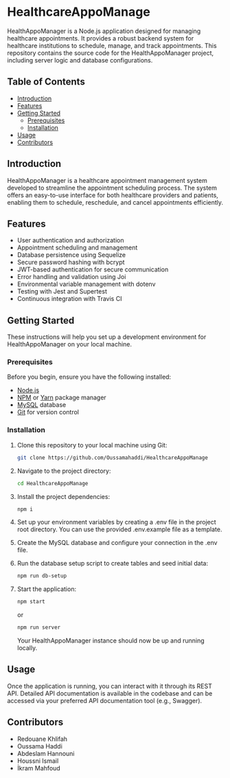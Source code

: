 # HealthcareAppoManage

HealthAppoManager is a Node.js application designed for managing healthcare appointments. It provides a robust backend system for healthcare institutions to schedule, manage, and track appointments. This repository contains the source code for the HealthAppoManager project, including server logic and database configurations.

## Table of Contents

- [Introduction](#introduction)
- [Features](#features)
- [Getting Started](#getting-started)
  - [Prerequisites](#prerequisites)
  - [Installation](#installation)
- [Usage](#usage)
- [Contributors](#contributors)

## Introduction

HealthAppoManager is a healthcare appointment management system developed to streamline the appointment scheduling process. The system offers an easy-to-use interface for both healthcare providers and patients, enabling them to schedule, reschedule, and cancel appointments efficiently.

## Features

- User authentication and authorization
- Appointment scheduling and management
- Database persistence using Sequelize
- Secure password hashing with bcrypt
- JWT-based authentication for secure communication
- Error handling and validation using Joi
- Environmental variable management with dotenv
- Testing with Jest and Supertest
- Continuous integration with Travis CI

## Getting Started

These instructions will help you set up a development environment for HealthAppoManager on your local machine.

### Prerequisites

Before you begin, ensure you have the following installed:

- [Node.js](https://nodejs.org/)
- [NPM](https://www.npmjs.com/) or [Yarn](https://yarnpkg.com/) package manager
- [MySQL](https://www.mysql.com/) database
- [Git](https://git-scm.com/) for version control

### Installation

1. Clone this repository to your local machine using Git:

   ```bash
   git clone https://github.com/Oussamahaddi/HealthcareAppoManage
   ```
2. Navigate to the project directory:
    ```bash
    cd HealthcareAppoManage
    ```
3. Install the project dependencies:
    ```bash
    npm i
    ```
4. Set up your environment variables by creating a .env file in the project root directory. You can use the provided .env.example file as a template.
5. Create the MySQL database and configure your connection in the .env file.
6. Run the database setup script to create tables and seed initial data:
    ```bash
    npm run db-setup
    ```
7. Start the application:

    ```bash
    npm start
    ```
    or 
    ```bash
    npm run server
    ```
    Your HealthAppoManager instance should now be up and running locally.

## Usage

Once the application is running, you can interact with it through its REST API. Detailed API documentation is available in the codebase and can be accessed via your preferred API documentation tool (e.g., Swagger).

## Contributors
- Redouane Khlifah
- Oussama Haddi
- Abdeslam Hannouni
- Houssni Ismail
- İkram Mahfoud
